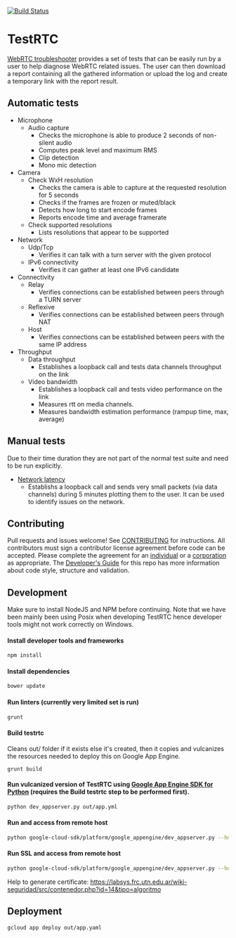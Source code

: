 [![Build Status](https://travis-ci.org/webrtc/testrtc.svg)](https://travis-ci.org/webrtc/testrtc)

# TestRTC #
[WebRTC troubleshooter](https://test.webrtc.org/) provides a set of tests that can be easily run by a user to help diagnose
WebRTC related issues. The user can then download a report containing all the gathered information or upload the log and
create a temporary link with the report result.

## Automatic tests ##
* Microphone
  * Audio capture
    * Checks the microphone is able to produce 2 seconds of non-silent audio
    * Computes peak level and maximum RMS
    * Clip detection
    * Mono mic detection
* Camera
  * Check WxH resolution
    * Checks the camera is able to capture at the requested resolution for 5 seconds
    * Checks if the frames are frozen or muted/black
    * Detects how long to start encode frames
    * Reports encode time and average framerate
  * Check supported resolutions
    * Lists resolutions that appear to be supported
* Network
  * Udp/Tcp
    * Verifies it can talk with a turn server with the given protocol
  * IPv6 connectivity
    * Verifies it can gather at least one IPv6 candidate
* Connectivity
  * Relay
    * Verifies connections can be established between peers through a TURN server
  * Reflexive
    * Verifies connections can be established between peers through NAT
  * Host
    * Verifies connections can be established between peers with the same IP address
* Throughput
  * Data throughput
    * Establishes a loopback call and tests data channels throughput on the link
  * Video bandwidth
    * Establishes a loopback call and tests video performance on the link
    * Measures rtt on media channels.
    * Measures bandwidth estimation performance (rampup time, max, average)

## Manual tests ##
Due to their time duration they are not part of the normal test suite and need to be run explicitly.
* [Network latency](https://test.webrtc.org/?test_filter=Network%20latency)
  * Establishs a loopback call and sends very small packets (via data channels) during 5 minutes plotting them to the user. It can be used to identify issues on the network.

## Contributing ##
Pull requests and issues welcome! See [CONTRIBUTING](https://github.com/GoogleChrome/webrtc/blob/master/CONTRIBUTING.md) for instructions. All contributors must sign a contributor license agreement before code can be accepted. Please complete the agreement for an [individual](https://developers.google.com/open-source/cla/individual) or a [corporation](https://developers.google.com/open-source/cla/corporate) as appropriate. The [Developer's Guide](https://bit.ly/webrtcdevguide) for this repo has more information about code style, structure and validation.

## Development ##
Make sure to install NodeJS and NPM before continuing. Note that we have been mainly been using Posix when developing TestRTC hence developer tools might not work correctly on Windows.

#### Install developer tools and frameworks ####
```bash
npm install
```

#### Install dependencies ####
```bash
bower update
```

#### Run linters (currently very limited set is run) ####
```bash
grunt
```

#### Build testrtc ####
Cleans out/ folder if it exists else it's created, then it copies and vulcanizes the resources needed to deploy this on Google App Engine.
```
grunt build
```

#### Run vulcanized version of TestRTC using [Google App Engine SDK for Python](https://cloud.google.com/appengine/downloads) (requires the Build testrtc step to be performed first). ####
```bash
python dev_appserver.py out/app.yml
```

#### Run and access from remote host ####
```bash
python google-cloud-sdk/platform/google_appengine/dev_appserver.py --host=0.0.0.0 --enable_host_checking=false out/app.yaml
```

#### Run SSL and access from remote host ####
```bash
python google-cloud-sdk/platform/google_appengine/dev_appserver.py --host=0.0.0.0 --enable_host_checking=false --ssl_certificate_path=cert/server.crt --ssl_certificate_key_path=cert/server.key out/app.yaml
```
Help to generate certificate: https://labsys.frc.utn.edu.ar/wiki-seguridad/src/contenedor.php?id=14&tipo=algoritmo

## Deployment ##
```bash
gcloud app deploy out/app.yaml
```

